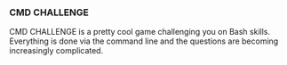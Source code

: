 ### CMD CHALLENGE  

CMD CHALLENGE is a pretty cool game challenging you on Bash skills.  
Everything is done via the command line and the questions are becoming increasingly complicated.

